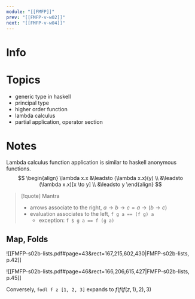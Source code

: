 ```yaml
---
module: "[[FMFP]]"
prev: "[[FMFP-v-w02]]"
next: "[[FMFP-v-w04]]"
---
```


# Info

# Topics
- generic type in haskell
- principal type
- higher order function
- lambda calculus
- partial application, operator section

# Notes
Lambda calculus function application is similar to haskell anonymous functions.
$$
\begin{align}
\lambda x.x 
&\leadsto (\lambda x.x)(y)  \\
&\leadsto (\lambda x.x)[x \to y]  \\
&\leadsto y
\end{align}
$$

> [!quote] Mantra
> - arrows associate to the right, $a \to b \to c = a \to (b \to c)$
> - evaluation associates to the left, `f g a == (f g) a`
>     - exception: `f $ g a == f (g a)`



## Map, Folds
![[FMFP-s02b-lists.pdf#page=43&rect=167,215,602,430|FMFP-s02b-lists, p.42]]



![[FMFP-s02b-lists.pdf#page=46&rect=166,206,615,427|FMFP-s02b-lists, p.45]]


Conversely, `fodl f z [1, 2, 3]` expands to $f(f(f(z , 1), 2), 3)$
